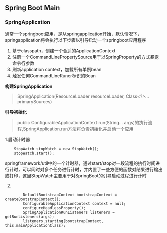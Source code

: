 ## Spring Boot Main ##


### SpringApplication
通常一个springboot应用，是从springapplication开始，默认情况下， springapplication将会执行以下步骤以引导启动一个springboot应用程序
1. 基于classpath，创建一个合适的ApplicationContext
2. 注册一个CommandLinePropertySource用于以SpringProperty的方式暴露命令行参数
3. 刷新application context，加载所有单例bean
4. 触发任何CommandLineRuner标识的Bean

**构建SpringApplication**
>SpringApplication(ResourceLoader resourceLoader, Class<?>... primarySources)

 

**引导初始化**
>public ConfigurableApplicationContext run(String... args)的执行流程,SpringApplication.run方法将负责初始化并启动一个应用

1.启动计时器
```
    StopWatch stopWatch = new StopWatch();
    stopWatch.start();
```
springframework/util中的一个计时器，通过start/stop对一段流程的执行时间进行计时，可以同时对多个任务进行计时，并内置了一些方便的函数对结果进行输出或打印，这里StopWatch主要用于对SpringBoot的引导启动过程进行计时

2.
```
		DefaultBootstrapContext bootstrapContext = createBootstrapContext();
		ConfigurableApplicationContext context = null;
		configureHeadlessProperty();
		SpringApplicationRunListeners listeners = getRunListeners(args);
		listeners.starting(bootstrapContext, this.mainApplicationClass);
```
